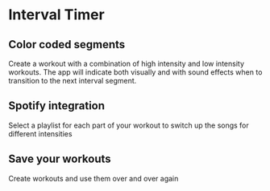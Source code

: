 # Interval Timer

## Color coded segments
Create a workout with a combination of high intensity and low intensity workouts. The app will indicate both visually and with sound effects when to transition to the next interval segment.

## Spotify integration
Select a playlist for each part of your workout to switch up the songs for different intensities

## Save your workouts
Create workouts and use them over and over again
